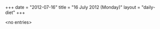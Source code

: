 +++
date = "2012-07-16"
title = "16 July 2012 (Monday)"
layout = "daily-diet"
+++


\<no entries\>

